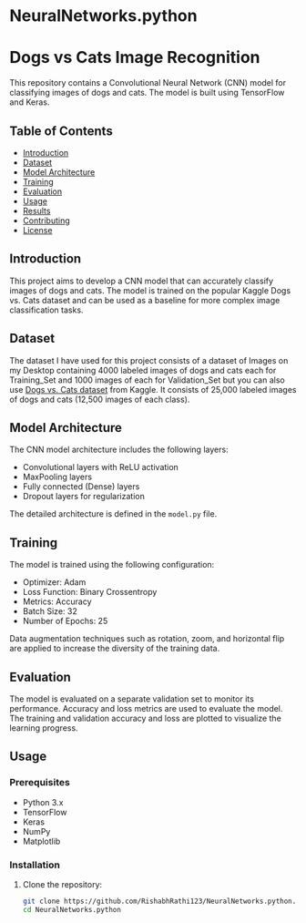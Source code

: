 # NeuralNetworks.python
# Dogs vs Cats Image Recognition

This repository contains a Convolutional Neural Network (CNN) model for classifying images of dogs and cats. The model is built using TensorFlow and Keras.

## Table of Contents

- [Introduction](#introduction)
- [Dataset](#dataset)
- [Model Architecture](#model-architecture)
- [Training](#training)
- [Evaluation](#evaluation)
- [Usage](#usage)
- [Results](#results)
- [Contributing](#contributing)
- [License](#license)

## Introduction

This project aims to develop a CNN model that can accurately classify images of dogs and cats. The model is trained on the popular Kaggle Dogs vs. Cats dataset and can be used as a baseline for more complex image classification tasks.

## Dataset

The dataset I have used for this project consists of a dataset of Images on my Desktop containing 4000 labeled images of dogs and cats each for Training_Set and 1000 images of each for Validation_Set but you can also use [Dogs vs. Cats dataset](https://www.kaggle.com/c/dogs-vs-cats) from Kaggle. It consists of 25,000 labeled images of dogs and cats (12,500 images of each class).

## Model Architecture

The CNN model architecture includes the following layers:

- Convolutional layers with ReLU activation
- MaxPooling layers
- Fully connected (Dense) layers
- Dropout layers for regularization

The detailed architecture is defined in the `model.py` file.

## Training

The model is trained using the following configuration:

- Optimizer: Adam
- Loss Function: Binary Crossentropy
- Metrics: Accuracy
- Batch Size: 32
- Number of Epochs: 25

Data augmentation techniques such as rotation, zoom, and horizontal flip are applied to increase the diversity of the training data.

## Evaluation

The model is evaluated on a separate validation set to monitor its performance. Accuracy and loss metrics are used to evaluate the model. The training and validation accuracy and loss are plotted to visualize the learning progress.

## Usage

### Prerequisites

- Python 3.x
- TensorFlow
- Keras
- NumPy
- Matplotlib

### Installation

1. Clone the repository:
   ```bash
   git clone https://github.com/RishabhRathi123/NeuralNetworks.python.git
   cd NeuralNetworks.python
